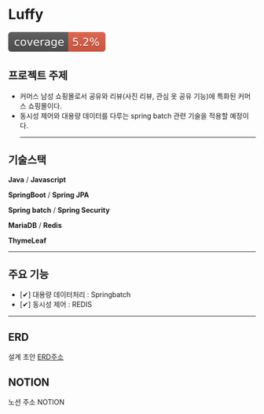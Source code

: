 # Luffy


![test coverage](.github/badges/jacoco.svg)


## 프로젝트 주제 

- 커머스 남성 쇼핑몰로서 공유와 리뷰(사진 리뷰, 관심 옷 공유 기능)에 특화된 커머스 쇼핑몰이다.
- 동시성 제어와 대용량 데이터를 다루는 spring batch 관련 기술을 적용할 예정이다.
  <hr/>

## 기술스택


**Java**  / **Javascript**

**SpringBoot** / **Spring JPA**

**Spring batch** / **Spring Security**

**MariaDB** / **Redis**

**ThymeLeaf**

<hr/>

## 주요 기능 

- [✔] 대용량 데이터처리 : Springbatch
- [✔] 동시성 제어 : REDIS

<hr/>

## ERD 

설계 초안 [ERD주소](https://www.erdcloud.com/d/LBrpvQWPKoqr8Wk2h)

## NOTION 

노션 주소 NOTION

